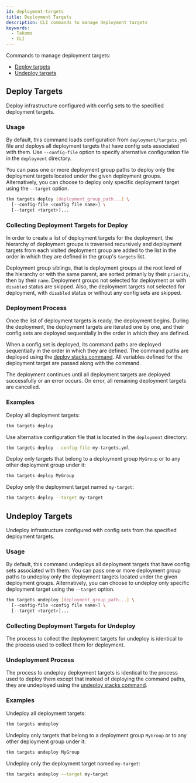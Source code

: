 ```yaml
---
id: deployment-targets
title: Deployment Targets
description: CLI commands to manage deployment targets
keywords:
  - Takomo
  - CLI
---
```


Commands to manage deployment targets:

- [Deploy targets](#deploy-targets)
- [Undeploy targets](#undeploy-targets)

## Deploy Targets

Deploy infrastructure configured with config sets to the specified deployment targets.

### Usage

By default, this command loads configuration from `deployment/targets.yml` file and deploys all deployment targets that have config sets associated with them. Use `--config-file` option to specify alternative configuration file in the `deployment` directory.

You can pass one or more deployment group paths to deploy only the deployment targets located under the given deployment groups. Alternatively, you can choose to deploy only specific deployment target using the `--target` option.

```bash
tkm targets deploy [deployment_group_path...] \
  [--config-file <config file name>] \
  [--target <target>]...
```

### Collecting Deployment Targets for Deploy

In order to create a list of deployment targets for the deployment, the hierarchy of deployment groups is traversed recursively and deployment targets from each visited deployment group are added to the list in the order in which they are defined in the group's `targets` list.

Deployment group siblings, that is deployment groups at the root level of the hierarchy or with the same parent, are sorted primarily by their `priority`, then by their `name`. Deployment groups not selected for deployment or with `disabled` status are skipped. Also, the deployment targets not selected for deployment, with `disabled` status or without any config sets are skipped.

### Deployment Process

Once the list of deployment targets is ready, the deployment begins. During the deployment, the deployment targets are iterated one by one, and their config sets are deployed sequentially in the order in which they are defined.

When a config set is deployed, its command paths are deployed sequentially in the order in which they are defined. The command paths are deployed using the [deploy stacks command](stacks.md#deploy-stacks). All variables defined for the deployment target are passed along with the command.

The deployment continues until all deployment targets are deployed successfully or an error occurs. On error, all remaining deployment targets are cancelled.

### Examples

Deploy all deployment targets:

```bash
tkm targets deploy
```

Use alternative configuration file that is located in the `deployment` directory:

```bash
tkm targets deploy --config-file my-targets.yml
```

Deploy only targets that belong to a deployment group `MyGroup` or to any other deployment group under it:

```bash
tkm targets deploy MyGroup
```

Deploy only the deployment target named `my-target`:

```bash
tkm targets deploy --target my-target
```

## Undeploy Targets

Undeploy infrastructure configured with config sets from the specified deployment targets.

### Usage

By default, this command undeploys all deployment targets that have config sets associated with them. You can pass one or more deployment group paths to undeploy only the deployment targets located under the given deployment groups. Alternatively, you can choose to undeploy only specific deployment target using the `--target` option.

```bash
tkm targets undeploy [deployment_group_path...] \
  [--config-file <config file name>] \
  [--target <target>]...
```

### Collecting Deployment Targets for Undeploy

The process to collect the deployment targets for undeploy is identical to the process used to collect them for deployment.

### Undeployment Process

The process to undeploy deployment targets is identical to the process used to deploy them except that instead of deploying the command paths, they are undeployed using the [undeploy stacks command](stacks.md#undeploy-stacks).

### Examples

Undeploy all deployment targets:

```bash
tkm targets undeploy
```

Undeploy only targets that belong to a deployment group `MyGroup` or to any other deployment group under it:

```bash
tkm targets undeploy MyGroup
```

Undeploy only the deployment target named `my-target`:

```bash
tkm targets undeploy --target my-target
```
